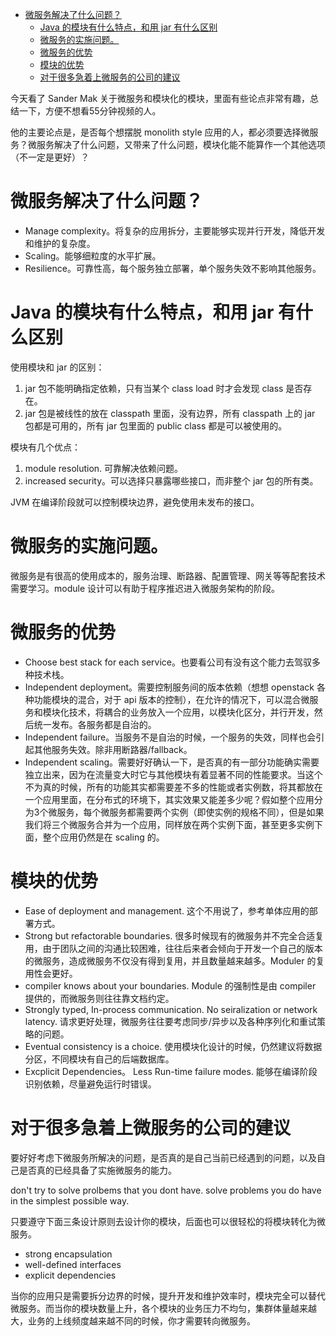 - [微服务解决了什么问题？](#orgcb8ccd4)
  - [Java 的模块有什么特点，和用 jar 有什么区别](#org452b136)
  - [微服务的实施问题。](#org9d43fc6)
  - [微服务的优势](#org4ce224a)
  - [模块的优势](#orgf236762)
  - [对于很多急着上微服务的公司的建议](#org3a60a18)

今天看了 Sander Mak 关于微服务和模块化的模块，里面有些论点非常有趣，总结一下，方便不想看55分钟视频的人。

他的主要论点是，是否每个想摆脱 monolith style 应用的人，都必须要选择微服务？微服务解决了什么问题，又带来了什么问题，模块化能不能算作一个其他选项（不一定是更好）？


<a id="orgcb8ccd4"></a>

# 微服务解决了什么问题？

-   Manage complexity。将复杂的应用拆分，主要能够实现并行开发，降低开发和维护的复杂度。
-   Scaling。能够细粒度的水平扩展。
-   Resilience。可靠性高，每个服务独立部署，单个服务失效不影响其他服务。


<a id="org452b136"></a>

# Java 的模块有什么特点，和用 jar 有什么区别

使用模块和 jar 的区别：

1.  jar 包不能明确指定依赖，只有当某个 class load 时才会发现 class 是否存在。
2.  jar 包是被线性的放在 classpath 里面，没有边界，所有 classpath 上的 jar 包都是可用的，所有 jar 包里面的 public class 都是可以被使用的。

模块有几个优点：

1.  module resolution. 可靠解决依赖问题。
2.  increased security。可以选择只暴露哪些接口，而非整个 jar 包的所有类。

JVM 在编译阶段就可以控制模块边界，避免使用未发布的接口。


<a id="org9d43fc6"></a>

# 微服务的实施问题。

微服务是有很高的使用成本的，服务治理、断路器、配置管理、网关等等配套技术需要学习。module 设计可以有助于程序推迟进入微服务架构的阶段。


<a id="org4ce224a"></a>

# 微服务的优势

-   Choose best stack for each service。也要看公司有没有这个能力去驾驭多种技术栈。
-   Independent deployment。需要控制服务间的版本依赖（想想 openstack 各种功能模块的混合，对于 api 版本的控制），在允许的情况下，可以混合微服务和模块化技术，将耦合的业务放入一个应用，以模块化区分，并行开发，然后统一发布。各服务都是自治的。
-   Independent failure。当服务不是自治的时候，一个服务的失效，同样也会引起其他服务失效。除非用断路器/fallback。
-   Independent scaling。需要好好确认一下，是否真的有一部分功能确实需要独立出来，因为在流量变大时它与其他模块有着显著不同的性能要求。当这个不为真的时候，所有的功能其实都需要差不多的性能或者实例数，将其都放在一个应用里面，在分布式的环境下，其实效果又能差多少呢？假如整个应用分为3个微服务，每个微服务都需要两个实例（即使实例的规格不同），但是如果我们将三个微服务合并为一个应用，同样放在两个实例下面，甚至更多实例下面，整个应用仍然是在 scaling 的。


<a id="orgf236762"></a>

# 模块的优势

-   Ease of deployment and management. 这个不用说了，参考单体应用的部署方式。
-   Strong but refactorable boundaries. 很多时候现有的微服务并不完全合适复用，由于团队之间的沟通比较困难，往往后来者会倾向于开发一个自己的版本的微服务，造成微服务不仅没有得到复用，并且数量越来越多。Moduler 的复用性会更好。
-   compiler knows about your boundaries. Module 的强制性是由 compiler 提供的，而微服务则往往靠文档约定。
-   Strongly typed, In-process communication. No seiralization or network latency. 请求更好处理，微服务往往要考虑同步/异步以及各种序列化和重试策略的问题。
-   Eventual consistency is a choice. 使用模块化设计的时候，仍然建议将数据分区，不同模块有自己的后端数据库。
-   Excplicit Dependencies。 Less Run-time failure modes. 能够在编译阶段识别依赖，尽量避免运行时错误。


<a id="org3a60a18"></a>

# 对于很多急着上微服务的公司的建议

要好好考虑下微服务所解决的问题，是否真的是自己当前已经遇到的问题，以及自己是否真的已经具备了实施微服务的能力。

don't try to solve prolbems that you dont have. solve problems you do have in the simplest possible way.

只要遵守下面三条设计原则去设计你的模块，后面也可以很轻松的将模块转化为微服务。

-   strong encapsulation
-   well-defined interfaces
-   explicit dependencies

当你的应用只是需要拆分边界的时候，提升开发和维护效率时，模块完全可以替代微服务。而当你的模块数量上升，各个模块的业务压力不均匀，集群体量越来越大，业务的上线频度越来越不同的时候，你才需要转向微服务。
